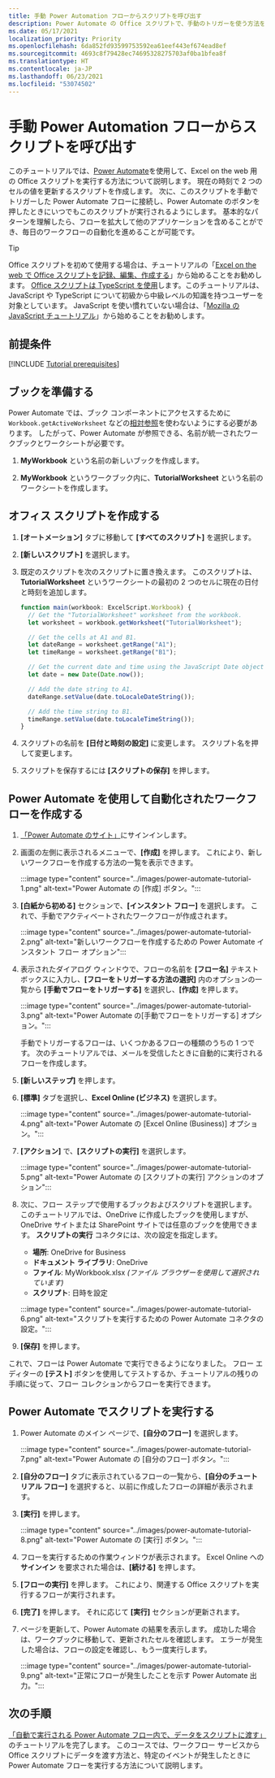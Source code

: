 ```yaml
---
title: 手動 Power Automation フローからスクリプトを呼び出す
description: Power Automate の Office スクリプトで、手動のトリガーを使う方法を説明します。
ms.date: 05/17/2021
localization_priority: Priority
ms.openlocfilehash: 6da852fd93599753592ea61eef443ef674ead8ef
ms.sourcegitcommit: 4693c8f79428ec74695328275703af0ba1bfea8f
ms.translationtype: HT
ms.contentlocale: ja-JP
ms.lasthandoff: 06/23/2021
ms.locfileid: "53074502"
---
```

# <a name="call-scripts-from-a-manual-power-automate-flow"></a>手動 Power Automation フローからスクリプトを呼び出す

このチュートリアルでは、[Power Automate](https://flow.microsoft.com)を使用して、Excel on the web 用の Office スクリプトを実行する方法について説明します。 現在の時刻で 2 つのセルの値を更新するスクリプトを作成します。 次に、このスクリプトを手動でトリガーした Power Automate フローに接続し、Power Automate のボタンを押したときにいつでもこのスクリプトが実行されるようにします。 基本的なパターンを理解したら、フローを拡大して他のアプリケーションを含めることができ、毎日のワークフローの自動化を進めることが可能です。

> [!TIP]
> Office スクリプトを初めて使用する場合は、チュートリアルの「[Excel on the web で Office スクリプトを記録、編集、作成する](excel-tutorial.md)」から始めることをお勧めします。 [Office スクリプトは TypeScript を使用](../overview/code-editor-environment.md)します。このチュートリアルは、JavaScript や TypeScript について初級から中級レベルの知識を持つユーザーを対象としています。 JavaScript を使い慣れていない場合は、「[Mozilla の JavaScript チュートリアル](https://developer.mozilla.org/docs/Web/JavaScript/Guide/Introduction)」から始めることをお勧めします。

## <a name="prerequisites"></a>前提条件

[!INCLUDE [Tutorial prerequisites](../includes/power-automate-tutorial-prerequisites.md)]

## <a name="prepare-the-workbook"></a>ブックを準備する

Power Automate では、ブック コンポーネントにアクセスするために `Workbook.getActiveWorksheet` などの[相対参照](../testing/power-automate-troubleshooting.md#avoid-relative-references)を使わないようにする必要があります。 したがって、Power Automate が参照できる、名前が統一されたワークブックとワークシートが必要です。

1. **MyWorkbook** という名前の新しいブックを作成します。

2. **MyWorkbook** というワークブック内に、**TutorialWorksheet** という名前のワークシートを作成します。

## <a name="create-an-office-script"></a>オフィス スクリプトを作成する

1. **[オートメーション]** タブに移動して **[すべてのスクリプト]** を選択します。

2. **[新しいスクリプト]** を選択します。

3. 既定のスクリプトを次のスクリプトに置き換えます。 このスクリプトは、**TutorialWorksheet** というワークシートの最初の 2 つのセルに現在の日付と時刻を追加します。

    ```TypeScript
    function main(workbook: ExcelScript.Workbook) {
      // Get the "TutorialWorksheet" worksheet from the workbook.
      let worksheet = workbook.getWorksheet("TutorialWorksheet");

      // Get the cells at A1 and B1.
      let dateRange = worksheet.getRange("A1");
      let timeRange = worksheet.getRange("B1");

      // Get the current date and time using the JavaScript Date object.
      let date = new Date(Date.now());

      // Add the date string to A1.
      dateRange.setValue(date.toLocaleDateString());

      // Add the time string to B1.
      timeRange.setValue(date.toLocaleTimeString());
    }
    ```

4. スクリプトの名前を **[日付と時刻の設定]** に変更します。 スクリプト名を押して変更します。

5. スクリプトを保存するには **[スクリプトの保存]** を押します。

## <a name="create-an-automated-workflow-with-power-automate"></a>Power Automate を使用して自動化されたワークフローを作成する

1. [「Power Automate のサイト」](https://flow.microsoft.com)にサインインします。

2. 画面の左側に表示されるメニューで、**[作成]** を押します。 これにより、新しいワークフローを作成する方法の一覧を表示できます。

    :::image type="content" source="../images/power-automate-tutorial-1.png" alt-text="Power Automate の [作成] ボタン。":::

3. **[白紙から初める]** セクションで、**[インスタント フロー]** を選択します。 これで、手動でアクティベートされたワークフローが作成されます。

    :::image type="content" source="../images/power-automate-tutorial-2.png" alt-text="新しいワークフローを作成するための Power Automate インスタント フロー オプション":::

4. 表示されたダイアログ ウィンドウで、フローの名前を **[フロー名]** テキスト ボックスに入力し、**[フローをトリガーする方法の選択]** 内のオプションの一覧から **[手動でフローをトリガーする]** を選択し、**[作成]** を押します。

    :::image type="content" source="../images/power-automate-tutorial-3.png" alt-text="Power Automate の[手動でフローをトリガーする] オプション。":::

    手動でトリガーするフローは、いくつかあるフローの種類のうちの 1 つです。 次のチュートリアルでは、メールを受信したときに自動的に実行されるフローを作成します。

5. **[新しいステップ]** を押します。

6. **[標準]** タブを選択し、**Excel Online (ビジネス)** を選択します。

    :::image type="content" source="../images/power-automate-tutorial-4.png" alt-text="Power Automate の [Excel Online (Business)] オプション。":::

7. **[アクション]** で、**[スクリプトの実行]** を選択します。

    :::image type="content" source="../images/power-automate-tutorial-5.png" alt-text="Power Automate の [スクリプトの実行] アクションのオプション":::

8. 次に、フロー ステップで使用するブックおよびスクリプトを選択します。 このチュートリアルでは、OneDrive に作成したブックを使用しますが、OneDrive サイトまたは SharePoint サイトでは任意のブックを使用できます。 **スクリプトの実行** コネクタには、次の設定を指定します。

    - **場所**: OneDrive for Business
    - **ドキュメント ライブラリ**: OneDrive
    - **ファイル**: MyWorkbook.xlsx *(ファイル ブラウザーを使用して選択されています)*
    - **スクリプト**: 日時を設定

    :::image type="content" source="../images/power-automate-tutorial-6.png" alt-text="スクリプトを実行するための Power Automate コネクタの設定。":::

9. **[保存]** を押します。

これで、フローは Power Automate で実行できるようになりました。 フロー エディターの **[テスト]** ボタンを使用してテストするか、チュートリアルの残りの手順に従って、フロー コレクションからフローを実行できます。

## <a name="run-the-script-through-power-automate"></a>Power Automate でスクリプトを実行する

1. Power Automate のメイン ページで、**[自分のフロー]** を選択します。

    :::image type="content" source="../images/power-automate-tutorial-7.png" alt-text="Power Automate の [自分のフロー] ボタン。":::

2. **[自分のフロー]** タブに表示されているフローの一覧から、**[自分のチュートリアル フロー]** を選択すると、以前に作成したフローの詳細が表示されます。

3. **[実行]** を押します。

    :::image type="content" source="../images/power-automate-tutorial-8.png" alt-text="Power Automate の [実行] ボタン。":::

4. フローを実行するための作業ウィンドウが表示されます。 Excel Online への **サインイン** を要求された場合は、**[続ける]** を押します。

5. **[フローの実行]** を押します。 これにより、関連する Office スクリプトを実行するフローが実行されます。

6. **[完了]** を押します。 それに応じて **[実行]** セクションが更新されます。

7. ページを更新して、Power Automate の結果を表示します。 成功した場合は、ワークブックに移動して、更新されたセルを確認します。 エラーが発生した場合は、フローの設定を確認し、もう一度実行します。

    :::image type="content" source="../images/power-automate-tutorial-9.png" alt-text="正常にフローが発生したことを示す Power Automate 出力。":::

## <a name="next-steps"></a>次の手順

[「自動で実行される Power Automate フロー内で、データをスクリプトに渡す」](excel-power-automate-trigger.md)のチュートリアルを完了します。 このコースでは、ワークフロー サービスから Office スクリプトにデータを渡す方法と、特定のイベントが発生したときに Power Automate フローを実行する方法について説明します。

